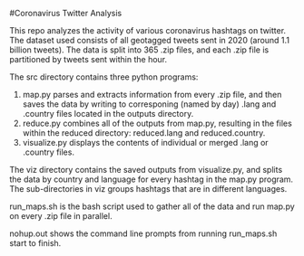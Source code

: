 #Coronavirus Twitter Analysis

This repo analyzes the activity of various coronavirus hashtags on twitter.
The dataset used consists of all geotagged tweets sent in 2020 (around 1.1 billion tweets).
The data is split into 365 .zip files, and each .zip file is partitioned by tweets sent within the hour.

The src directory contains three python programs:

1. map.py parses and extracts information from every .zip file, and then saves the data by writing to 
corresponing (named by day) .lang and .country files located in the outputs directory.
2. reduce.py combines all of the outputs from map.py, resulting in the files within the reduced directory: reduced.lang and reduced.country.
3. visualize.py displays the contents of individual or merged .lang or .country files.

The viz directory contains the saved outputs from visualize.py, 
and splits the data by country and language for every hashtag in the map.py program.
The sub-directories in viz groups hashtags that are in different languages.

run_maps.sh is the bash script used to gather all of the data and run map.py on every .zip file in parallel.

nohup.out shows the command line prompts from running run_maps.sh start to finish.


